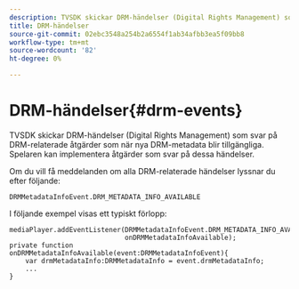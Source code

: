 ```yaml
---
description: TVSDK skickar DRM-händelser (Digital Rights Management) som svar på DRM-relaterade åtgärder som när nya DRM-metadata blir tillgängliga. Spelaren kan implementera åtgärder som svar på dessa händelser.
title: DRM-händelser
source-git-commit: 02ebc3548a254b2a6554f1ab34afbb3ea5f09bb8
workflow-type: tm+mt
source-wordcount: '82'
ht-degree: 0%

---
```


# DRM-händelser{#drm-events}

TVSDK skickar DRM-händelser (Digital Rights Management) som svar på DRM-relaterade åtgärder som när nya DRM-metadata blir tillgängliga. Spelaren kan implementera åtgärder som svar på dessa händelser.

Om du vill få meddelanden om alla DRM-relaterade händelser lyssnar du efter följande:

```
DRMMetadataInfoEvent.DRM_METADATA_INFO_AVAILABLE
```

I följande exempel visas ett typiskt förlopp:

```
mediaPlayer.addEventListener(DRMMetadataInfoEvent.DRM_METADATA_INFO_AVAILABLE,  
                             onDRMMetadataInfoAvailable);   
private function onDRMMetadataInfoAvailable(event:DRMMetadataInfoEvent){ 
    var drmMetadataInfo:DRMMetadataInfo = event.drmMetadataInfo; 
    ... 
} 
```
